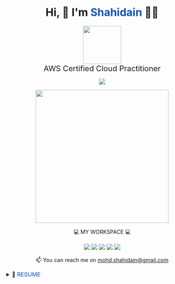 <h1 align='center'>
  Hi, 👋 I'm <span style='color:#0F52BA'>Shahidain</span> 👨‍💻
</h1>

<p align='center'>
  <a href='https://www.credly.com/badges/112a7b8c-226c-4eca-8c0d-d82a2f171171'><img src="https://images.credly.com/size/128x128/images/00634f82-b07f-4bbd-a6bb-53de397fc3a6/image.png" height="100" width="100" /></a>
  <br/>
  <span style='font-size: 20px; color: #0F52BA'><a href='https://www.credly.com/badges/112a7b8c-226c-4eca-8c0d-d82a2f171171/public_url' style='text-decoration:none'>AWS Certified Cloud Practitioner</a></span>
</p>

<p align='center'>
  <a href="https://www.linkedin.com/in/shahidain/">
    <img src="https://img.shields.io/badge/linkedin-%230077B5.svg?&style=for-the-badge&logo=linkedin&logoColor=white" />
  </a>
</p>

<p align='center'>
  <a href="#"><img src="https://github-readme-stats.vercel.app/api?username=shahidain&show_icons=true&count_private=true&theme=dark" width="350"></a>
</p>

<p align='center'>
  💻 MY WORKSPACE 💻<br/><br/>
  <img src="https://img.shields.io/badge/mac%20os-000000?style=for-the-badge&logo=macos&logoColor=F0F0F0" />
  <img src="https://img.shields.io/badge/windows-%230078D6.svg?&style=for-the-badge&logo=windows&logoColor=white" />
  <img src="https://img.shields.io/badge/intel-core%20i7%2012th-%230071C5.svg?&style=for-the-badge&logo=intel&logoColor=white" />
  <img src="https://img.shields.io/badge/RAM-32GB-%230071C5.svg?&style=for-the-badge&logoColor=white" />
  <img src="https://img.shields.io/badge/nvidia-gtx%201650-%2376B900.svg?&style=for-the-badge&logo=nvidia&logoColor=white" />
</p>

<p align='center'>
  📫 You can reach me on <a href='mailto:mohd.shahidain@gmail.com'>mohd.shahidain@gmail.com</a>
</p>

<details>
  <summary>📃 <span style='color:#0F52BA; font-size: 15px'>RESUME</span></summary>

  ## Education
  - 📖 **Masters of Science (M.Sc.)**\
  📆 2003 - 2005\
  📍 **University of Mumbai** - Mumbai, India

  ## Work Experience
</details>

